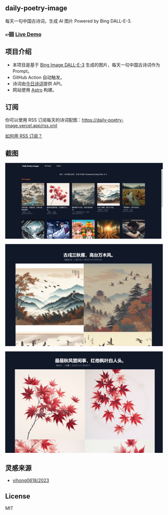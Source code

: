 ## daily-poetry-image

每天一句中国古诗词，生成 AI 图片 Powered by Bing DALL-E-3.

### 👉🏽 [Live Demo](https://daily-poetry-image.vercel.app/)

## 项目介绍
- 本项目是基于 [Bing Image DALL-E-3](https://www.bing.com/images/create) 生成的图片，每天一句中国古诗词作为 Prompt。
- GitHub Action 自动触发。
- 诗词由[今日诗词](https://www.jinrishici.com/)提供 API。
- 网站使用 [Astro](https://astro.build) 构建。

## 订阅

你可以使用 RSS 订阅每天的诗词配图：https://daily-poetry-image.vercel.app/rss.xml

[如何用 RSS 订阅？](https://zhuanlan.zhihu.com/p/55026716)

## 截图

![图片列表](./screenshots/01.png)

![图片详情](./screenshots/02.png)

![图片详情](./screenshots/03.png)

## 灵感来源

- [yihong0618/2023](https://github.com/yihong0618/2023)

## License

MIT